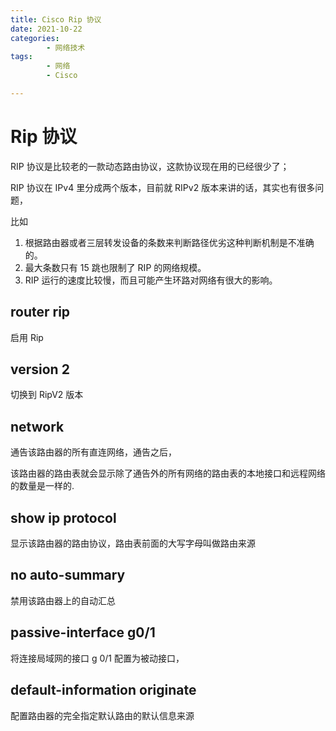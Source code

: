 ```yaml
---
title: Cisco Rip 协议
date: 2021-10-22
categories:
        - 网络技术
tags:
        - 网络
        - Cisco

---
```


# Rip 协议

RIP 协议是比较老的一款动态路由协议，这款协议现在用的已经很少了；

RIP 协议在 IPv4 里分成两个版本，目前就 RIPv2 版本来讲的话，其实也有很多问题，

比如

1. 根据路由器或者三层转发设备的条数来判断路径优劣这种判断机制是不准确的。
2. 最大条数只有 15 跳也限制了 RIP 的网络规模。
3. RIP 运行的速度比较慢，而且可能产生环路对网络有很大的影响。

## router rip

启用 Rip

## version 2

切换到 RipV2 版本

## network

通告该路由器的所有直连网络，通告之后，

该路由器的路由表就会显示除了通告外的所有网络的路由表的本地接口和远程网络的数量是一样的.

## show ip protocol

显示该路由器的路由协议，路由表前面的大写字母叫做路由来源

## no auto-summary

禁用该路由器上的自动汇总

## passive-interface g0/1

将连接局域网的接口 g 0/1 配置为被动接口，

## default-information originate

配置路由器的完全指定默认路由的默认信息来源
